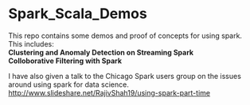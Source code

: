 # Spark_Scala_Demos
This repo contains some demos and proof of concepts for using spark.  
This includes:<br>
    **Clustering and Anomaly Detection on Streaming Spark**<br>
    **Colloborative Filtering with Spark**
  
I have also given a talk to the Chicago Spark users group on the issues around using spark for data science.  
http://www.slideshare.net/RajivShah19/using-spark-part-time

